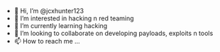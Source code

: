 - 👋 Hi, I’m @jcxhunter123
- 👀 I’m interested in hacking n red teaming
- 🌱 I’m currently learning hacking
- 💞️ I’m looking to collaborate on developing payloads, exploits n tools
- 📫 How to reach me ...

<!---
jcxhunter123/jcxhunter123 is a ✨ special ✨ repository because its `README.md` (this file) appears on your GitHub profile.
You can click the Preview link to take a look at your changes.
--->
